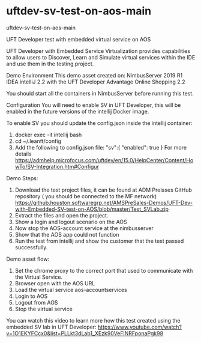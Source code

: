 # uftdev-sv-test-on-aos-main
uftdev-sv-test-on-aos-main

UFT Developer test with embedded virtual service on AOS

UFT Developer with Embedded Service Virtualization provides capabilities to allow users to Discover, Learn and Simulate virtual services within the IDE and use them in the testing project. 

Demo Environment
This demo asset created on:
NimbusServer 2019 R1 
IDEA intelliJ 2.2 with the UFT Developer 
Advantage Online Shopping 2.2  

You should start all the containers in NimbusServer before running this test.

Configuration
You will need to enable SV in UFT Developer, this will be enabled in the future versions of the intellij Docker image.

To enable SV you should update the config.json inside the intellij container:
1.	docker exec -it intellij bash
2.	cd ~/.leanft/config
3.	Add the following to config.json file:
  "sv":{
           "enabled": true
       }
 For more details https://admhelp.microfocus.com/uftdev/en/15.0/HelpCenter/Content/HowTo/SV-Integration.htm#Configur 

Demo Steps:
1.	Download the test project files, it can be found at ADM Prelases GitHub repository ( you should be connected to the MF network) https://github.houston.softwaregrp.net/AMSPreSales-Demos/UFT-Dev-with-Embedded-SV-test-on-AOS/blob/master/Test_SVLab.zip 
2.	Extract the files and open the project.
3.	Show a login and logout scenario on the AOS 
4.	Now stop the AOS-account service at the nimbusserver
5.	Show that the AOS app could not function
6.	Run the test from intellij and show the customer that the test passed successfully.

Demo asset flow:
1.	Set the chrome proxy to the correct port that used to communicate with the Virtual Service. 
2.	Browser open with the AOS URL 
3.	Load the virtual service aos-accountservices
4.	Login to AOS
5.	Logout from AOS
6.	Stop the virtual service

You can watch this video to learn more how this test created using the embedded SV lab in UFT Developer: https://www.youtube.com/watch?v=1O1EKYFCcx0&list=PLLkt3dLab1_XEzk90VeFlNRFponaPgk98

